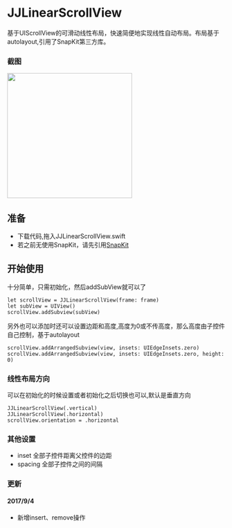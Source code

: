 # JJLinearScrollView

基于UIScrollView的可滑动线性布局，快速简便地实现线性自动布局。布局基于autolayout,引用了SnapKit第三方库。

### 截图
<img src="https://github.com/kiss587898/JJLinearScrollView/blob/master/screenshots/screenshot1.png" width="288"/>

## 准备 
* 下载代码,拖入JJLinearScrollView.swift
* 若之前无使用SnapKit，请先引用[SnapKit](https://github.com/SnapKit/SnapKit)

## 开始使用

十分简单，只需初始化，然后addSubView就可以了
```
let scrollView = JJLinearScrollView(frame: frame)
let subView = UIView()
scrollView.addSubview(subView)
```

另外也可以添加时还可以设置边距和高度,高度为0或不传高度，那么高度由子控件自己控制，基于autolayout
```
scrollView.addArrangedSubview(view, insets: UIEdgeInsets.zero)
scrollView.addArrangedSubview(view, insets: UIEdgeInsets.zero, height: 0)
```

### 线性布局方向
可以在初始化的时候设置或者初始化之后切换也可以,默认是垂直方向
```
JJLinearScrollView(.vertical)
JJLinearScrollView(.horizontal)
scrollView.orientation = .horizontal
``` 

### 其他设置
* inset 全部子控件距离父控件的边距
* spacing 全部子控件之间的间隔

### 更新
#### 2017/9/4
* 新增insert、remove操作
